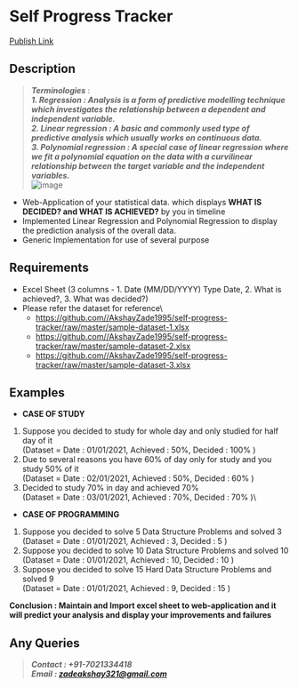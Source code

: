 # Self Progress Tracker
[Publish Link](https://akshayzade1995.github.io/self-progress-tracker/)

## Description
> ***Terminologies*** :\
> ***1. Regression : Analysis is a form of predictive modelling technique which investigates the relationship between a dependent and independent variable.***\
> ***2. Linear regression : A basic and commonly used type of predictive analysis which usually works on continuous data.***\
> ***3. Polynomial regression : A special case of linear regression where we fit a polynomial equation on the data with a curvilinear relationship between the target variable and the independent variables.***\
> ![image](https://user-images.githubusercontent.com/61224114/130550917-4c4021df-2522-46e3-a301-0547d0bed14d.png)

- Web-Application of your statistical data. which displays **WHAT IS DECIDED? and WHAT IS ACHIEVED?** by you in timeline
- Implemented Linear Regression and Polynomial Regression to display the prediction analysis of the overall data.
- Generic Implementation for use of several purpose

## Requirements
- Excel Sheet (3 columns - 1. Date (MM/DD/YYYY) Type Date, 2. What is achieved?, 3. What was decided?)
- Please refer the dataset for reference\
  - https://github.com//AkshayZade1995/self-progress-tracker/raw/master/sample-dataset-1.xlsx
  - https://github.com//AkshayZade1995/self-progress-tracker/raw/master/sample-dataset-2.xlsx
  - https://github.com//AkshayZade1995/self-progress-tracker/raw/master/sample-dataset-3.xlsx

## Examples
* **CASE OF STUDY**
1. Suppose you decided to study for whole day and only studied for half day of it\
   (Dataset = Date : 01/01/2021, Achieved : 50%, Decided : 100% )  
2. Due to several reasons you have 60% of day only for study and you study 50% of it\
   (Dataset = Date : 02/01/2021, Achieved : 50%, Decided : 60% )  
3. Decided to study 70% in day and achieved 70%\
   (Dataset = Date : 03/01/2021, Achieved : 70%, Decided : 70% )\

* **CASE OF PROGRAMMING**
1. Suppose you decided to solve 5 Data Structure Problems and solved 3\
   (Dataset = Date : 01/01/2021, Achieved : 3, Decided : 5 )  
2. Suppose you decided to solve 10 Data Structure Problems and solved 10\
   (Dataset = Date : 01/01/2021, Achieved : 10, Decided : 10 )  
2. Suppose you decided to solve 15 Hard Data Structure Problems and solved 9\
   (Dataset = Date : 01/01/2021, Achieved : 9, Decided : 15 )  

**Conclusion : Maintain and Import excel sheet to web-application and it will predict your analysis and display your improvements and failures**


## Any Queries
> ***Contact : +91-7021334418***\
> ***Email : zadeakshay321@gmail.com***


